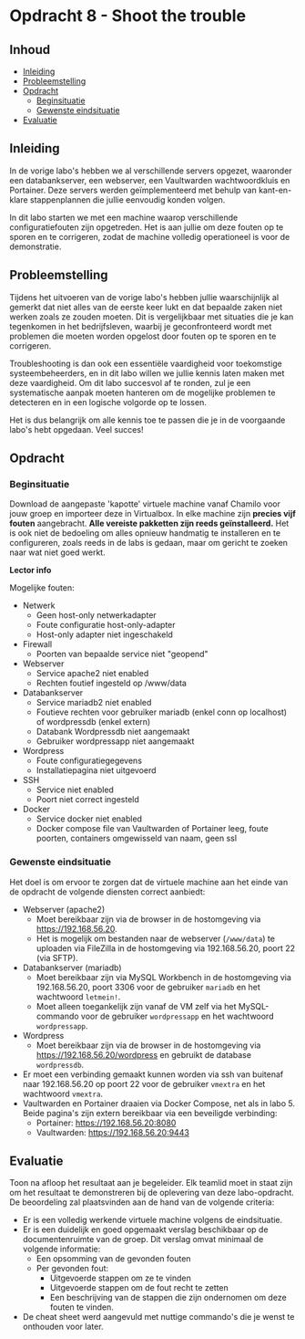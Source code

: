 # Opdracht 8 - Shoot the trouble <!-- omit in toc -->

## Inhoud <!-- omit in toc -->

- [Inleiding](#inleiding)
- [Probleemstelling](#probleemstelling)
- [Opdracht](#opdracht)
  - [Beginsituatie](#beginsituatie)
  - [Gewenste eindsituatie](#gewenste-eindsituatie)
- [Evaluatie](#evaluatie)

## Inleiding

In de vorige labo's hebben we al verschillende servers opgezet, waaronder een databankserver, een webserver, een Vaultwarden wachtwoordkluis en Portainer. Deze servers werden geïmplementeerd met behulp van kant-en-klare stappenplannen die jullie eenvoudig konden volgen.

In dit labo starten we met een machine waarop verschillende configuratiefouten zijn opgetreden. Het is aan jullie om deze fouten op te sporen en te corrigeren, zodat de machine volledig operationeel is voor de demonstratie.

## Probleemstelling

Tijdens het uitvoeren van de vorige labo's hebben jullie waarschijnlijk al gemerkt dat niet alles van de eerste keer lukt en dat bepaalde zaken niet werken zoals ze zouden moeten. Dit is vergelijkbaar met situaties die je kan tegenkomen in het bedrijfsleven, waarbij je geconfronteerd wordt met problemen die moeten worden opgelost door fouten op te sporen en te corrigeren.

Troubleshooting is dan ook een essentiële vaardigheid voor toekomstige systeembeheerders, en in dit labo willen we jullie kennis laten maken met deze vaardigheid. Om dit labo succesvol af te ronden, zul je een systematische aanpak moeten hanteren om de mogelijke problemen te detecteren en in een logische volgorde op te lossen.

Het is dus belangrijk om alle kennis toe te passen die je in de voorgaande labo's hebt opgedaan. Veel succes!

## Opdracht

### Beginsituatie

Download de aangepaste 'kapotte' virtuele machine vanaf Chamilo voor jouw groep en importeer deze in Virtualbox. In elke machine zijn **precies vijf fouten** aangebracht. **Alle vereiste pakketten zijn reeds geïnstalleerd.** Het is ook niet de bedoeling om alles opnieuw handmatig te installeren en te configureren, zoals reeds in de labs is gedaan, maar om gericht te zoeken naar wat niet goed werkt.

**Lector info** 

Mogelijke fouten:

- Netwerk
  - Geen host-only netwerkadapter
  - Foute configuratie host-only-adapter
  - Host-only adapter niet ingeschakeld
- Firewall
  - Poorten van bepaalde service niet "geopend"
- Webserver
  - Service apache2 niet enabled
  - Rechten foutief ingesteld op /www/data
- Databankserver
  - Service mariadb2 niet enabled
  - Foutieve rechten voor gebruiker mariadb (enkel conn op localhost) of wordpressdb (enkel extern)
  - Databank Wordpressdb niet aangemaakt
  - Gebruiker wordpressapp niet aangemaakt
- Wordpress
  - Foute configuratiegegevens
  - Installatiepagina niet uitgevoerd
- SSH
  - Service niet enabled
  - Poort niet correct ingesteld
- Docker
  - Service docker niet enabled
  - Docker compose file van Vaultwarden of Portainer leeg, foute poorten, containers omgewisseld van naam, geen ssl

### Gewenste eindsituatie

Het doel is om ervoor te zorgen dat de virtuele machine aan het einde van de opdracht de volgende diensten correct aanbiedt:

- Webserver (apache2)
  - Moet bereikbaar zijn via de browser in de hostomgeving via <https://192.168.56.20>.
  - Het is mogelijk om bestanden naar de webserver (`/www/data`) te uploaden via FileZilla in de hostomgeving via 192.168.56.20, poort 22 (via SFTP).
- Databankserver (mariadb)
  - Moet bereikbaar zijn via MySQL Workbench in de hostomgeving via 192.168.56.20, poort 3306 voor de gebruiker `mariadb` en het wachtwoord `letmein!`.
  - Moet alleen toegankelijk zijn vanaf de VM zelf via het MySQL-commando voor de gebruiker `wordpressapp` en het wachtwoord `wordpressapp`.
- Wordpress
  - Moet bereikbaar zijn via de browser in de hostomgeving via <https://192.168.56.20/wordpress> en gebruikt de database `wordpressdb`.
- Er moet een verbinding gemaakt kunnen worden via ssh van buitenaf naar 192.168.56.20 op poort 22 voor de gebruiker `vmextra` en het wachtwoord `vmextra`.
- Vaultwarden en Portainer draaien via Docker Compose, net als in labo 5. Beide pagina's zijn extern bereikbaar via een beveiligde verbinding:
  - Portainer: <https://192.168.56.20:8080>
  - Vaultwarden: <https://192.168.56.20:9443>

## Evaluatie

Toon na afloop het resultaat aan je begeleider. Elk teamlid moet in staat zijn om het resultaat te demonstreren bij de oplevering van deze labo-opdracht. De beoordeling zal plaatsvinden aan de hand van de volgende criteria:

- Er is een volledig werkende virtuele machine volgens de eindsituatie.
- Er is een duidelijk en goed opgemaakt verslag beschikbaar op de documentenruimte van de groep. Dit verslag omvat minimaal de volgende informatie:
  - Een opsomming van de gevonden fouten
  - Per gevonden fout:
    - Uitgevoerde stappen om ze te vinden
    - Uitgevoerde stappen om de fout recht te zetten
    - Een beschrijving van de stappen die zijn ondernomen om deze fouten te vinden.
- De cheat sheet werd aangevuld met nuttige commando's die je wenst te onthouden voor later.
